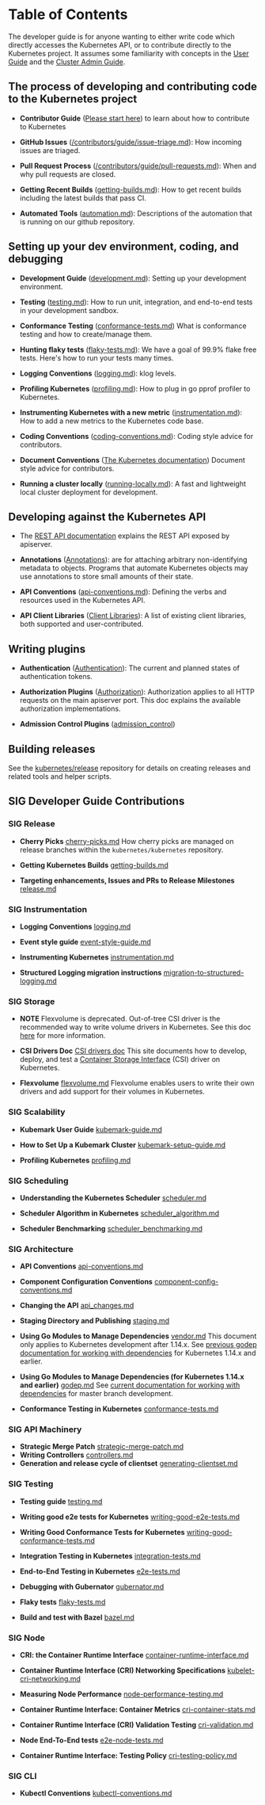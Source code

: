 # Table of Contents

The developer guide is for anyone wanting to either write code which directly accesses the
Kubernetes API, or to contribute directly to the Kubernetes project.
It assumes some familiarity with concepts in the [User Guide](http://kubernetes.io/docs/user-guide/) and the [Cluster Admin
Guide](http://kubernetes.io/docs/admin/).


## The process of developing and contributing code to the Kubernetes project

* **Contributor Guide**
  ([Please start here](/contributors/guide/README.md)) to learn about how to contribute to Kubernetes

* **GitHub Issues** ([/contributors/guide/issue-triage.md](/contributors/guide/issue-triage.md)): How incoming issues are triaged.

* **Pull Request Process** ([/contributors/guide/pull-requests.md](/contributors/guide/pull-requests.md)): When and why pull requests are closed.

* **Getting Recent Builds** ([getting-builds.md](sig-release/getting-builds.md)): How to get recent builds including the latest builds that pass CI.

* **Automated Tools** ([automation.md](automation.md)): Descriptions of the automation that is running on our github repository.


## Setting up your dev environment, coding, and debugging

* **Development Guide** ([development.md](development.md)): Setting up your development environment.

* **Testing** ([testing.md](sig-testing/testing.md)): How to run unit, integration, and end-to-end tests in your development sandbox.

* **Conformance Testing** ([conformance-tests.md](sig-architecture/conformance-tests.md))
  What is conformance testing and how to create/manage them.

* **Hunting flaky tests** ([flaky-tests.md](sig-testing/flaky-tests.md)): We have a goal of 99.9% flake free tests.
  Here's how to run your tests many times.

* **Logging Conventions** ([logging.md](sig-instrumentation/logging.md)): klog levels.

* **Profiling Kubernetes** ([profiling.md](sig-scalability/profiling.md)): How to plug in go pprof profiler to Kubernetes.

* **Instrumenting Kubernetes with a new metric**
  ([instrumentation.md](sig-instrumentation/instrumentation.md)): How to add a new metrics to the
  Kubernetes code base.

* **Coding Conventions** ([coding-conventions.md](../guide/coding-conventions.md)):
  Coding style advice for contributors.

* **Document Conventions** ([The Kubernetes documentation](https://github.com/kubernetes/website))
  Document style advice for contributors.

* **Running a cluster locally** ([running-locally.md](running-locally.md)):
  A fast and lightweight local cluster deployment for development.

## Developing against the Kubernetes API

* The [REST API documentation](http://kubernetes.io/docs/reference/) explains the REST
  API exposed by apiserver.

* **Annotations** ([Annotations](https://kubernetes.io/docs/concepts/overview/working-with-objects/annotations/)): are for attaching arbitrary non-identifying metadata to objects.
  Programs that automate Kubernetes objects may use annotations to store small amounts of their state.

* **API Conventions** ([api-conventions.md](sig-architecture/api-conventions.md)):
  Defining the verbs and resources used in the Kubernetes API.

* **API Client Libraries** ([Client Libraries](https://kubernetes.io/docs/reference/using-api/client-libraries/)):
  A list of existing client libraries, both supported and user-contributed.


## Writing plugins

* **Authentication** ([Authentication](http://kubernetes.io/docs/admin/authentication/)):
  The current and planned states of authentication tokens.

* **Authorization Plugins** ([Authorization](http://kubernetes.io/docs/admin/authorization/)):
  Authorization applies to all HTTP requests on the main apiserver port.
  This doc explains the available authorization implementations.

* **Admission Control Plugins** ([admission_control](/contributors/design-proposals/api-machinery/admission_control.md))


## Building releases

See the [kubernetes/release](https://github.com/kubernetes/release) repository for details on creating releases and related tools and helper scripts.

## SIG Developer Guide Contributions

### SIG Release
* **Cherry Picks** [cherry-picks.md](sig-release/cherry-picks.md)
  How cherry picks are managed on release branches within the `kubernetes/kubernetes` repository.

* **Getting Kubernetes Builds** [getting-builds.md](sig-release/getting-builds.md)
  
* **Targeting enhancements, Issues and PRs to Release Milestones** [release.md](sig-release/release.md)

### SIG Instrumentation
* **Logging Conventions** [logging.md](sig-instrumentation/logging.md)

* **Event style guide** [event-style-guide.md](sig-instrumentation/event-style-guide.md)

* **Instrumenting Kubernetes** [instrumentation.md](sig-instrumentation/instrumentation.md)

* **Structured Logging migration instructions** [migration-to-structured-logging.md](sig-instrumentation/migration-to-structured-logging.md)

### SIG Storage
* **NOTE** Flexvolume is deprecated. Out-of-tree CSI driver is the recommended way to write volume drivers in Kubernetes. See this doc [here]( https://github.com/kubernetes/community/blob/master/sig-storage/volume-plugin-faq.md) for more information.

* **CSI Drivers Doc** [CSI drivers doc](https://kubernetes-csi.github.io/docs/)
  This site documents how to develop, deploy, and test a [Container Storage Interface](https://github.com/container-storage-interface/spec/blob/master/spec.md) (CSI) driver on Kubernetes.

* **Flexvolume** [flexvolume.md](sig-storage/flexvolume.md)
  Flexvolume enables users to write their own drivers and add support for their volumes in Kubernetes.

### SIG Scalability
* **Kubemark User Guide** [kubemark-guide.md](sig-scalability/kubemark-guide.md)

* **How to Set Up a Kubemark Cluster** [kubemark-setup-guide.md](sig-scalability/kubemark-setup-guide.md)

* **Profiling Kubernetes** [profiling.md](sig-scalability/profiling.md)

### SIG Scheduling

* **Understanding the Kubernetes Scheduler** [scheduler.md](sig-scheduling/scheduler.md)

* **Scheduler Algorithm in Kubernetes** [scheduler_algorithm.md](sig-scheduling/scheduler_algorithm.md)

* **Scheduler Benchmarking** [scheduler_benchmarking.md](sig-scheduling/scheduler_benchmarking.md)

### SIG Architecture

* **API Conventions** [api-conventions.md](sig-architecture/api-conventions.md)

* **Component Configuration Conventions** [component-config-conventions.md](sig-architecture/component-config-conventions.md)

* **Changing the API** [api_changes.md](sig-architecture/api_changes.md)

* **Staging Directory and Publishing** [staging.md](sig-architecture/staging.md)

* **Using Go Modules to Manage Dependencies** [vendor.md](sig-architecture/vendor.md)
  This document only applies to Kubernetes development after 1.14.x. See [previous godep documentation for working with dependencies](sig-architecture/godep.md) for Kubernetes 1.14.x and earlier.

* **Using Go Modules to Manage Dependencies (for Kubernetes 1.14.x and earlier)** [godep.md](sig-architecture/godep.md)
  See [current documentation for working with dependencies](sig-architecture/vendor.md) for master branch development.

* **Conformance Testing in Kubernetes** [conformance-tests.md](sig-architecture/conformance-tests.md)

### SIG API Machinery
* **Strategic Merge Patch** [strategic-merge-patch.md](sig-api-machinery/strategic-merge-patch.md)
* **Writing Controllers** [controllers.md](sig-api-machinery/controllers.md)
* **Generation and release cycle of clientset** [generating-clientset.md](sig-api-machinery/generating-clientset.md)

### SIG Testing
* **Testing guide** [testing.md](sig-testing/testing.md)

* **Writing good e2e tests for Kubernetes** [writing-good-e2e-tests.md](sig-testing/writing-good-e2e-tests.md)

* **Writing Good Conformance Tests for Kubernetes** [writing-good-conformance-tests.md](sig-testing/writing-good-conformance-tests.md)

* **Integration Testing in Kubernetes** [integration-tests.md](sig-testing/integration-tests.md)

* **End-to-End Testing in Kubernetes** [e2e-tests.md](sig-testing/e2e-tests.md)

* **Debugging with Gubernator** [gubernator.md](sig-testing/gubernator.md)

* **Flaky tests** [flaky-tests.md](sig-testing/flaky-tests.md)

* **Build and test with Bazel** [bazel.md](sig-testing/bazel.md)

### SIG Node

* **CRI: the Container Runtime Interface** [container-runtime-interface.md](sig-node/container-runtime-interface.md)

* **Container Runtime Interface (CRI) Networking Specifications** [kubelet-cri-networking.md](sig-node/kubelet-cri-networking.md)

* **Measuring Node Performance** [node-performance-testing.md](sig-node/node-performance-testing.md)

* **Container Runtime Interface: Container Metrics** [cri-container-stats.md](sig-node/cri-container-stats.md)

* **Container Runtime Interface (CRI) Validation Testing** [cri-validation.md](sig-node/cri-validation.md)

* **Node End-To-End tests** [e2e-node-tests.md](sig-node/e2e-node-tests.md)

* **Container Runtime Interface: Testing Policy** [cri-testing-policy.md](sig-node/cri-testing-policy.md)

### SIG CLI
* **Kubectl Conventions** [kubectl-conventions.md](sig-cli/kubectl-conventions.md)
